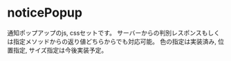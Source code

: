# noticePopup
通知ポップアップのjs, cssセットです。
サーバーからの判別レスポンスもしくは指定メソッドからの返り値どちらからでも対応可能。
色の指定は実装済み, 位置指定, サイズ指定は今後実装予定。

